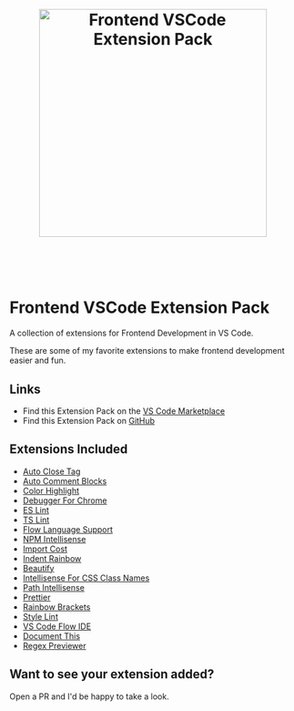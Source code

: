 <h1 align="center">
    <br>
    <img width="400" src="https://github.com/solodynamo/frontend-vscode-extensionpack/blob/master/logo.png" alt="Frontend VSCode Extension Pack">
    <br>
    <br>
    <br>
</h1>

# Frontend VSCode Extension Pack

A collection of extensions for Frontend Development in VS Code.

These are some of my favorite extensions to make frontend development easier and fun.

## Links

* Find this Extension Pack on the [VS Code Marketplace](https://marketplace.visualstudio.com/items?itemName=solodynamo.frontend-vscode-extensionpack)
* Find this Extension Pack on [GitHub](https://github.com/solodynamo/frontend-vscode-extensionpack)


## Extensions Included

* [Auto Close Tag](https://marketplace.visualstudio.com/items?itemName=formulahendry.auto-close-tag)
* [Auto Comment Blocks](https://marketplace.visualstudio.com/items?itemName=kevinkyang.auto-comment-blocks)
* [Color Highlight](https://marketplace.visualstudio.com/items?itemName=naumovs.color-highlight)
* [Debugger For Chrome](https://marketplace.visualstudio.com/items?itemName=msjsdiag.debugger-for-chrome)
* [ES Lint](https://marketplace.visualstudio.com/items?itemName=dbaeumer.vscode-eslint)
* [TS Lint](https://marketplace.visualstudio.com/items?itemName=eg2.tslint)
* [Flow Language Support](https://marketplace.visualstudio.com/items?itemName=flowtype.flow-for-vscode)
* [NPM Intellisense](https://marketplace.visualstudio.com/items?itemName=christian-kohler.npm-intellisense)
* [Import Cost](https://marketplace.visualstudio.com/items?itemName=wix.vscode-import-cost)
* [Indent Rainbow](https://marketplace.visualstudio.com/items?itemName=oderwat.indent-rainbow)
* [Beautify](https://marketplace.visualstudio.com/items?itemName=HookyQR.beautify)
* [Intellisense For CSS Class Names](https://marketplace.visualstudio.com/items?itemName=Zignd.html-css-class-completion)
* [Path Intellisense](https://marketplace.visualstudio.com/items?itemName=christian-kohler.path-intellisense)
* [Prettier](https://marketplace.visualstudio.com/items?itemName=esbenp.prettier-vscode)
* [Rainbow Brackets](https://marketplace.visualstudio.com/items?itemName=2gua.rainbow-brackets)
* [Style Lint](https://marketplace.visualstudio.com/items?itemName=shinnn.stylelint)
* [VS Code Flow IDE](https://marketplace.visualstudio.com/items?itemName=gcazaciuc.vscode-flow-ide)
* [Document This](https://marketplace.visualstudio.com/items?itemName=joelday.docthis)
* [Regex Previewer](https://marketplace.visualstudio.com/items?itemName=chrmarti.regex)

## Want to see your extension added?

Open a PR and I'd be happy to take a look.
